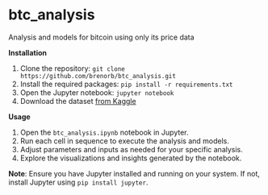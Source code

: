 # btc_analysis
Analysis and models for bitcoin using only its price data

**Installation**

1. Clone the repository: `git clone https://github.com/brenorb/btc_analysis.git`
2. Install the required packages: `pip install -r requirements.txt`
3. Open the Jupyter notebook: `jupyter notebook`
4. Download the dataset [from Kaggle](https://www.kaggle.com/mczielinski/bitcoin-historical-data)

**Usage**

1. Open the `btc_analysis.ipynb` notebook in Jupyter.
2. Run each cell in sequence to execute the analysis and models.
3. Adjust parameters and inputs as needed for your specific analysis.
4. Explore the visualizations and insights generated by the notebook.

**Note**: Ensure you have Jupyter installed and running on your system. If not, install Jupyter using `pip install jupyter`.
